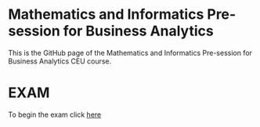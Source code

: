 # Mathematics and Informatics Pre-session for Business Analytics
This is the GitHub page of the Mathematics and Informatics Pre-session for Business Analytics CEU course.

# EXAM
To begin the exam click [here](https://classroom.github.com/a/6D_jCdvW)

